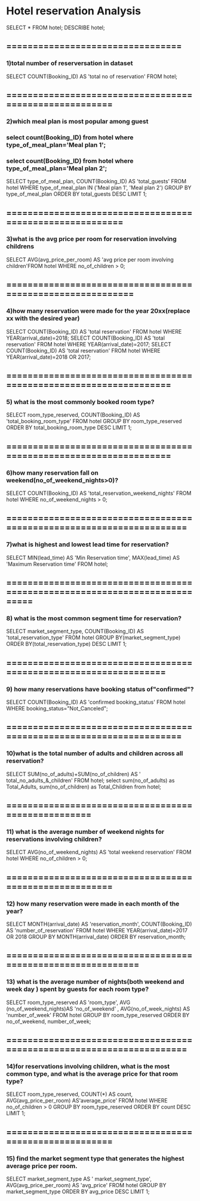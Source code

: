 # Hotel reservation Analysis

SELECT * FROM hotel;
DESCRIBE hotel;


## =================================

### 1)total number of reserversation in dataset


SELECT COUNT(Booking_ID) AS 'total no of reservation' FROM hotel;

## =======================================================

### 2)which meal plan is most popular among guest

### select count(Booking_ID) from hotel where type_of_meal_plan='Meal plan 1';
### select count(Booking_ID) from hotel where type_of_meal_plan='Meal plan 2';

SELECT type_of_meal_plan, COUNT(Booking_ID) AS 'total_guests'
FROM hotel
WHERE type_of_meal_plan IN ('Meal plan 1', 'Meal plan 2')
GROUP BY type_of_meal_plan
ORDER BY total_guests DESC
LIMIT 1;


## =========================================================


### 3)what is the avg price per room for reservation involving childrens

SELECT AVG(avg_price_per_room) AS 'avg price per room involving children'FROM hotel WHERE no_of_children > 0;


## ===========================================================


### 4)how many reservation were made for the year 20xx(replace xx with the desired year)

SELECT COUNT(Booking_ID) AS 'total reservation' FROM hotel WHERE YEAR(arrival_date)=2018;
SELECT COUNT(Booking_ID) AS 'total reservation' FROM hotel WHERE YEAR(arrival_date)=2017;
SELECT COUNT(Booking_ID) AS 'total reservation' FROM hotel WHERE YEAR(arrival_date)=2018 OR 2017;


##  ==================================================================


### 5) what is the most commonly booked room type?

SELECT room_type_reserved, COUNT(Booking_ID) AS 'total_booking_room_type'
FROM hotel
GROUP BY room_type_reserved
ORDER BY total_booking_room_type DESC
LIMIT 1;


## ==================================================================


### 6)how many reservation fall on weekend(no_of_weekend_nights>0)?

SELECT COUNT(Booking_ID) AS 'total_reservation_weekend_nights' FROM hotel WHERE no_of_weekend_nights > 0;


## =====================================================================


### 7)what is highest and lowest lead time for reservation?

SELECT MIN(lead_time) AS 'Min Reservation time', MAX(lead_time) AS 'Maximum Reservation time' FROM hotel;


## ===========================================================================


### 8) what is the most common segment time for reservation?

SELECT market_segment_type, COUNT(Booking_ID) AS 'total_reservation_type'
FROM hotel 
GROUP BY(market_segment_type)
ORDER BY(total_reservation_type) DESC
LIMIT 1;


## =================================================================

### 9) how many reservations have booking status of"confirmed"?
SELECT COUNT(Booking_ID) AS 'confirmed booking_status' FROM hotel WHERE booking_status="Not_Canceled"; 


## ====================================================================


### 10)what is the total number of adults and children across all reservation?

SELECT SUM(no_of_adults)+SUM(no_of_children) AS ' total_no_adults_&_children' FROM hotel;
select sum(no_of_adults) as Total_Adults,
sum(no_of_children) as Total_Children
from hotel;

## ===================================================

   
### 11) what is the average number of weekend nights for reservations involving children?

   SELECT AVG(no_of_weekend_nights) AS 'total weekend reservation' FROM hotel WHERE no_of_children > 0;

##  =======================================================


### 12) how many reservation were made in each month of the year?

SELECT
    MONTH(arrival_date) AS 'reservation_month',
    COUNT(Booking_ID) AS 'number_of_reservation'
FROM
	hotel 
WHERE 
		YEAR(arrival_date)=2017 OR 2018
GROUP BY 
	MONTH(arrival_date)
ORDER BY
	reservation_month;

 
##  ============================================================

    
### 13) what is the average number of nights(both weekend and week day ) spent by guests for each room type?


SELECT
   room_type_reserved AS 'room_type',
   AVG (no_of_weekend_nights)AS 'no_of_weekend' , AVG(no_of_week_nights) AS 'number_of_week'
FROM
	hotel 
GROUP BY 
	room_type_reserved
ORDER BY
	no_of_weekend,
    number_of_week;

## =====================================================================
    
### 14)for reservations involving children, what is the most common type, and what is the average price for that room type?

SELECT room_type_reserved, 
COUNT(*) AS count,
AVG(avg_price_per_room) AS'average_price'
FROM hotel
WHERE no_of_children > 0
GROUP BY room_type_reserved
ORDER BY count DESC
LIMIT 1;


## =======================================================


### 15) find the market segment type that generates the highest average price per room.

SELECT 
market_segment_type AS ' market_segment_type',
AVG(avg_price_per_room) AS 'avg_price'
FROM
hotel
GROUP BY
market_segment_type
ORDER BY 
avg_price DESC
LIMIT 1;


